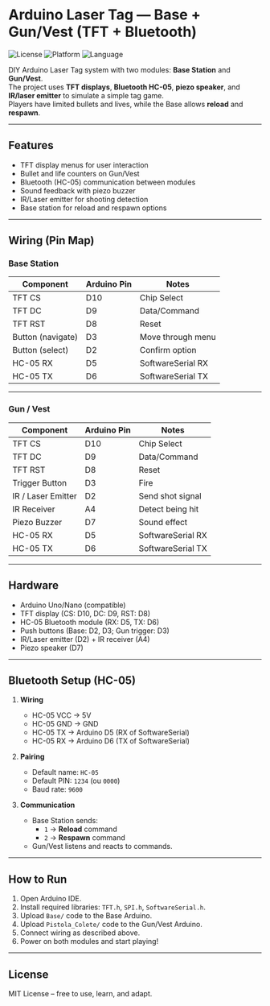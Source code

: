 # Arduino Laser Tag — Base + Gun/Vest (TFT + Bluetooth)
![License](https://img.shields.io/badge/license-MIT-green)
![Platform](https://img.shields.io/badge/platform-Arduino-blue)
![Language](https://img.shields.io/badge/language-C++-lightgrey)

DIY Arduino Laser Tag system with two modules: **Base Station** and **Gun/Vest**.  
The project uses **TFT displays**, **Bluetooth HC-05**, **piezo speaker**, and **IR/laser emitter** to simulate a simple tag game.  
Players have limited bullets and lives, while the Base allows **reload** and **respawn**.


---

## Features
- TFT display menus for user interaction  
- Bullet and life counters on Gun/Vest  
- Bluetooth (HC-05) communication between modules  
- Sound feedback with piezo buzzer  
- IR/Laser emitter for shooting detection  
- Base station for reload and respawn options  

---

## Wiring (Pin Map)

### Base Station
| Component           | Arduino Pin | Notes                  |
|---------------------|-------------|------------------------|
| TFT CS              | D10         | Chip Select            |
| TFT DC              | D9          | Data/Command           |
| TFT RST             | D8          | Reset                  |
| Button (navigate)   | D3          | Move through menu      |
| Button (select)     | D2          | Confirm option         |
| HC-05 RX            | D5          | SoftwareSerial RX      |
| HC-05 TX            | D6          | SoftwareSerial TX      |

---

### Gun / Vest
| Component           | Arduino Pin | Notes                  |
|---------------------|-------------|------------------------|
| TFT CS              | D10         | Chip Select            |
| TFT DC              | D9          | Data/Command           |
| TFT RST             | D8          | Reset                  |
| Trigger Button      | D3          | Fire                   |
| IR / Laser Emitter  | D2          | Send shot signal       |
| IR Receiver         | A4          | Detect being hit       |
| Piezo Buzzer        | D7          | Sound effect           |
| HC-05 RX            | D5          | SoftwareSerial RX      |
| HC-05 TX            | D6          | SoftwareSerial TX      |

---

## Hardware
- Arduino Uno/Nano (compatible)  
- TFT display (CS: D10, DC: D9, RST: D8)  
- HC-05 Bluetooth module (RX: D5, TX: D6)  
- Push buttons (Base: D2, D3; Gun trigger: D3)  
- IR/Laser emitter (D2) + IR receiver (A4)  
- Piezo speaker (D7)  

---

## Bluetooth Setup (HC-05)

1. **Wiring**  
   - HC-05 VCC → 5V  
   - HC-05 GND → GND  
   - HC-05 TX → Arduino D5 (RX of SoftwareSerial)  
   - HC-05 RX → Arduino D6 (TX of SoftwareSerial)  

2. **Pairing**  
   - Default name: `HC-05`  
   - Default PIN: `1234` (ou `0000`)  
   - Baud rate: `9600`  

3. **Communication**  
   - Base Station sends:  
     - `1` → **Reload** command  
     - `2` → **Respawn** command  
   - Gun/Vest listens and reacts to commands.  


---

## How to Run
1. Open Arduino IDE.  
2. Install required libraries: `TFT.h`, `SPI.h`, `SoftwareSerial.h`.  
3. Upload `Base/` code to the Base Arduino.  
4. Upload `Pistola_Colete/` code to the Gun/Vest Arduino.  
5. Connect wiring as described above.  
6. Power on both modules and start playing!  


---


## License
MIT License – free to use, learn, and adapt.
